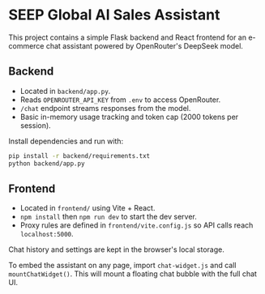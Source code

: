 # SEEP Global AI Sales Assistant

This project contains a simple Flask backend and React frontend for an e-commerce chat assistant powered by OpenRouter's DeepSeek model.

## Backend
- Located in `backend/app.py`.
- Reads `OPENROUTER_API_KEY` from `.env` to access OpenRouter.
- `/chat` endpoint streams responses from the model.
- Basic in-memory usage tracking and token cap (2000 tokens per session).

Install dependencies and run with:
```bash
pip install -r backend/requirements.txt
python backend/app.py
```

## Frontend
- Located in `frontend/` using Vite + React.
- `npm install` then `npm run dev` to start the dev server.
- Proxy rules are defined in `frontend/vite.config.js` so API calls reach `localhost:5000`.

Chat history and settings are kept in the browser's local storage.

To embed the assistant on any page, import `chat-widget.js` and call `mountChatWidget()`. This will mount a floating chat bubble with the full chat UI.
